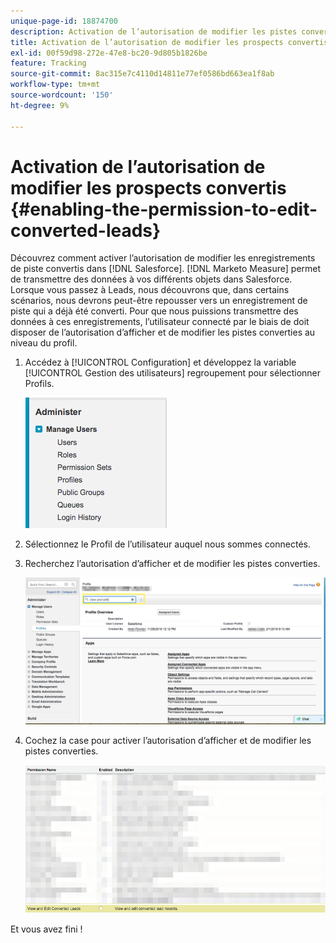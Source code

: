 ```yaml
---
unique-page-id: 18874700
description: Activation de l’autorisation de modifier les pistes converties - [!DNL Marketo Measure] - Documentation du produit
title: Activation de l’autorisation de modifier les prospects convertis
exl-id: 00f59d98-272e-47e8-bc20-9d805b1826be
feature: Tracking
source-git-commit: 8ac315e7c4110d14811e77ef0586bd663ea1f8ab
workflow-type: tm+mt
source-wordcount: '150'
ht-degree: 9%

---
```


# Activation de l’autorisation de modifier les prospects convertis {#enabling-the-permission-to-edit-converted-leads}

Découvrez comment activer l’autorisation de modifier les enregistrements de piste convertis dans [!DNL Salesforce]. [!DNL Marketo Measure] permet de transmettre des données à vos différents objets dans Salesforce. Lorsque vous passez à Leads, nous découvrons que, dans certains scénarios, nous devrons peut-être repousser vers un enregistrement de piste qui a déjà été converti. Pour que nous puissions transmettre des données à ces enregistrements, l’utilisateur connecté par le biais de doit disposer de l’autorisation d’afficher et de modifier les pistes converties au niveau du profil.

1. Accédez à [!UICONTROL Configuration] et développez la variable [!UICONTROL Gestion des utilisateurs] regroupement pour sélectionner Profils.

   ![](assets/1-2.png)

1. Sélectionnez le Profil de l’utilisateur auquel nous sommes connectés.

1. Recherchez l’autorisation d’afficher et de modifier les pistes converties.

   ![](assets/2-1.png)

1. Cochez la case pour activer l’autorisation d’afficher et de modifier les pistes converties.

   ![](assets/3-1.png)

Et vous avez fini !
